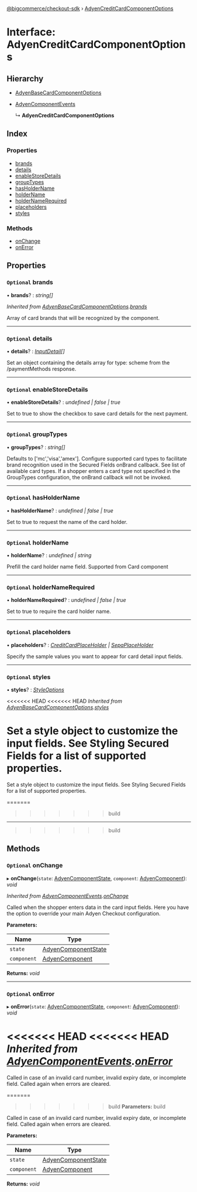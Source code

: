 [@bigcommerce/checkout-sdk](../README.md) › [AdyenCreditCardComponentOptions](adyencreditcardcomponentoptions.md)

# Interface: AdyenCreditCardComponentOptions

## Hierarchy

* [AdyenBaseCardComponentOptions](adyenbasecardcomponentoptions.md)

* [AdyenComponentEvents](adyencomponentevents.md)

  ↳ **AdyenCreditCardComponentOptions**

## Index

### Properties

* [brands](adyencreditcardcomponentoptions.md#optional-brands)
* [details](adyencreditcardcomponentoptions.md#optional-details)
* [enableStoreDetails](adyencreditcardcomponentoptions.md#optional-enablestoredetails)
* [groupTypes](adyencreditcardcomponentoptions.md#optional-grouptypes)
* [hasHolderName](adyencreditcardcomponentoptions.md#optional-hasholdername)
* [holderName](adyencreditcardcomponentoptions.md#optional-holdername)
* [holderNameRequired](adyencreditcardcomponentoptions.md#optional-holdernamerequired)
* [placeholders](adyencreditcardcomponentoptions.md#optional-placeholders)
* [styles](adyencreditcardcomponentoptions.md#optional-styles)

### Methods

* [onChange](adyencreditcardcomponentoptions.md#optional-onchange)
* [onError](adyencreditcardcomponentoptions.md#optional-onerror)

## Properties

### `Optional` brands

• **brands**? : *string[]*

*Inherited from [AdyenBaseCardComponentOptions](adyenbasecardcomponentoptions.md).[brands](adyenbasecardcomponentoptions.md#optional-brands)*

Array of card brands that will be recognized by the component.

___

### `Optional` details

• **details**? : *[InputDetail](inputdetail.md)[]*

Set an object containing the details array for type: scheme from
the /paymentMethods response.

___

### `Optional` enableStoreDetails

• **enableStoreDetails**? : *undefined | false | true*

Set to true to show the checkbox to save card details for the next payment.

___

### `Optional` groupTypes

• **groupTypes**? : *string[]*

Defaults to ['mc','visa','amex']. Configure supported card types to
facilitate brand recognition used in the Secured Fields onBrand callback.
See list of available card types. If a shopper enters a card type not
specified in the GroupTypes configuration, the onBrand callback will not be invoked.

___

### `Optional` hasHolderName

• **hasHolderName**? : *undefined | false | true*

Set to true to request the name of the card holder.

___

### `Optional` holderName

• **holderName**? : *undefined | string*

Prefill the card holder name field. Supported from Card component

___

### `Optional` holderNameRequired

• **holderNameRequired**? : *undefined | false | true*

Set to true to require the card holder name.

___

### `Optional` placeholders

• **placeholders**? : *[CreditCardPlaceHolder](creditcardplaceholder.md) | [SepaPlaceHolder](sepaplaceholder.md)*

Specify the sample values you want to appear for card detail input fields.

___

### `Optional` styles

• **styles**? : *[StyleOptions](styleoptions.md)*

<<<<<<< HEAD
<<<<<<< HEAD
*Inherited from [AdyenBaseCardComponentOptions](adyenbasecardcomponentoptions.md).[styles](adyenbasecardcomponentoptions.md#optional-styles)*

Set a style object to customize the input fields. See Styling Secured Fields
for a list of supported properties.
=======
Set a style object to customize the input fields. See Styling Secured Fields for a list of supported properties.

=======
>>>>>>> build
___
>>>>>>> build

## Methods

### `Optional` onChange

▸ **onChange**(`state`: [AdyenComponentState](../README.md#adyencomponentstate), `component`: [AdyenComponent](adyencomponent.md)): *void*

*Inherited from [AdyenComponentEvents](adyencomponentevents.md).[onChange](adyencomponentevents.md#optional-onchange)*

Called when the shopper enters data in the card input fields.
Here you have the option to override your main Adyen Checkout configuration.

**Parameters:**

Name | Type |
------ | ------ |
`state` | [AdyenComponentState](../README.md#adyencomponentstate) |
`component` | [AdyenComponent](adyencomponent.md) |

**Returns:** *void*

___

### `Optional` onError

▸ **onError**(`state`: [AdyenComponentState](../README.md#adyencomponentstate), `component`: [AdyenComponent](adyencomponent.md)): *void*

<<<<<<< HEAD
<<<<<<< HEAD
*Inherited from [AdyenComponentEvents](adyencomponentevents.md).[onError](adyencomponentevents.md#optional-onerror)*
=======
Called in case of an invalid card number, invalid expiry date, or incomplete field. Called again when errors are cleared.

=======
>>>>>>> build
**Parameters:**
>>>>>>> build

Called in case of an invalid card number, invalid expiry date, or
 incomplete field. Called again when errors are cleared.

**Parameters:**

Name | Type |
------ | ------ |
`state` | [AdyenComponentState](../README.md#adyencomponentstate) |
`component` | [AdyenComponent](adyencomponent.md) |

**Returns:** *void*
